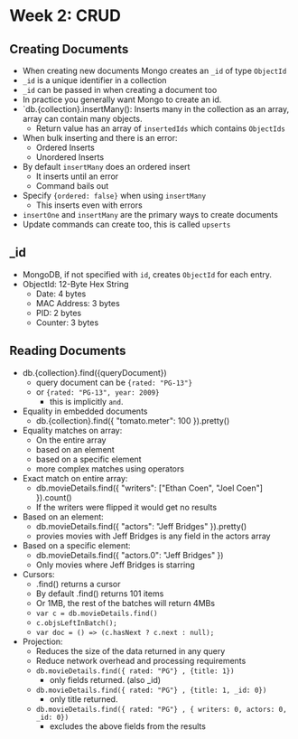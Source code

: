 # Week 2: CRUD

## Creating Documents
- When creating new documents Mongo creates an `_id` of type `ObjectId`
- `_id` is a unique identifier in a collection
- `_id` can be passed in when creating a document too
- In practice you generally want Mongo to create an id.
- `db.{collection}.insertMany(): Inserts many in the collection as an array, array can contain many objects. 
    - Return value has an array of `insertedIds` which contains `ObjectIds`
- When bulk inserting and there is an error:
    - Ordered Inserts
    - Unordered Inserts
- By default `insertMany` does an ordered insert
    - It inserts until an error
    - Command bails out 
- Specify `{ordered: false}` when using `insertMany`
    - This inserts even with errors
- `insertOne` and `insertMany` are the primary ways to create documents
- Update commands can create too, this is called `upserts`

## _id
- MongoDB, if not specified with `id`, creates `ObjectId` for each entry.
- ObjectId: 12-Byte Hex String
    - Date: 4 bytes
    - MAC Address: 3 bytes
    - PID: 2 bytes
    - Counter: 3 bytes

## Reading Documents
- db.{collection}.find({queryDocument})
    - query document can be `{rated: "PG-13"}`
    - or `{rated: "PG-13", year: 2009}`
        - this is implicitly `and`.
- Equality in embedded documents
    - db.{collection}.find({ "tomato.meter": 100 }).pretty()
- Equality matches on array:
    - On the entire array
    - based on an element
    - based on a specific element
    - more complex matches using operators
- Exact match on entire array:
    - db.movieDetails.find({ "writers": ["Ethan Coen", "Joel Coen"] }).count()
    - If the writers were flipped it would get no results
- Based on an element:
    - db.movieDetails.find({ "actors": "Jeff Bridges" }).pretty()
    - provies movies with Jeff Bridges is any field in the actors array
- Based on a specific element:
    - db.movieDetails.find({ "actors.0": "Jeff Bridges" })
    - Only movies where Jeff Bridges is starring
- Cursors:
    - .find() returns a cursor 
    - By default .find() returns 101 items
    - Or 1MB, the rest of the batches will return 4MBs
    - `var c = db.movieDetails.find()` 
    - `c.objsLeftInBatch();`
    - `var doc = () => (c.hasNext ? c.next : null);`
- Projection:
    - Reduces the size of the data returned in any query
    - Reduce network overhead and processing requirements
    - `db.movieDetails.find({ rated: "PG"} , {title: 1})`
        - only fields returned. (also _id)
    - `db.movieDetails.find({ rated: "PG"} , {title: 1, _id: 0})`
        - only title returned. 
    - `db.movieDetails.find({ rated: "PG"} , { writers: 0, actors: 0, _id: 0})`
        - excludes the above fields from the results

